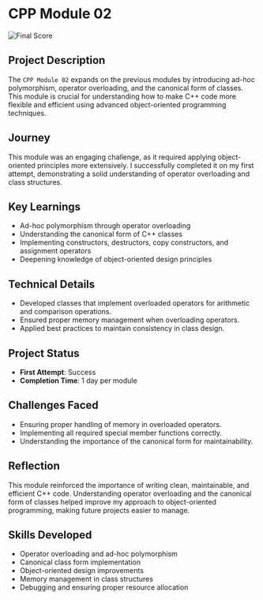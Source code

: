 # CPP Module 02

![Final Score](https://i.ibb.co/fBtNwQS/image.png)

## Project Description
The `CPP Module 02` expands on the previous modules by introducing ad-hoc polymorphism, operator overloading, and the canonical form of classes. This module is crucial for understanding how to make C++ code more flexible and efficient using advanced object-oriented programming techniques.

## Journey
This module was an engaging challenge, as it required applying object-oriented principles more extensively. I successfully completed it on my first attempt, demonstrating a solid understanding of operator overloading and class structures.

## Key Learnings
- Ad-hoc polymorphism through operator overloading
- Understanding the canonical form of C++ classes
- Implementing constructors, destructors, copy constructors, and assignment operators
- Deepening knowledge of object-oriented design principles

## Technical Details
- Developed classes that implement overloaded operators for arithmetic and comparison operations.
- Ensured proper memory management when overloading operators.
- Applied best practices to maintain consistency in class design.

## Project Status
- **First Attempt**: Success
- **Completion Time**: 1 day per module

## Challenges Faced
- Ensuring proper handling of memory in overloaded operators.
- Implementing all required special member functions correctly.
- Understanding the importance of the canonical form for maintainability.

## Reflection
This module reinforced the importance of writing clean, maintainable, and efficient C++ code. Understanding operator overloading and the canonical form of classes helped improve my approach to object-oriented programming, making future projects easier to manage.

## Skills Developed
- Operator overloading and ad-hoc polymorphism
- Canonical class form implementation
- Object-oriented design improvements
- Memory management in class structures
- Debugging and ensuring proper resource allocation

